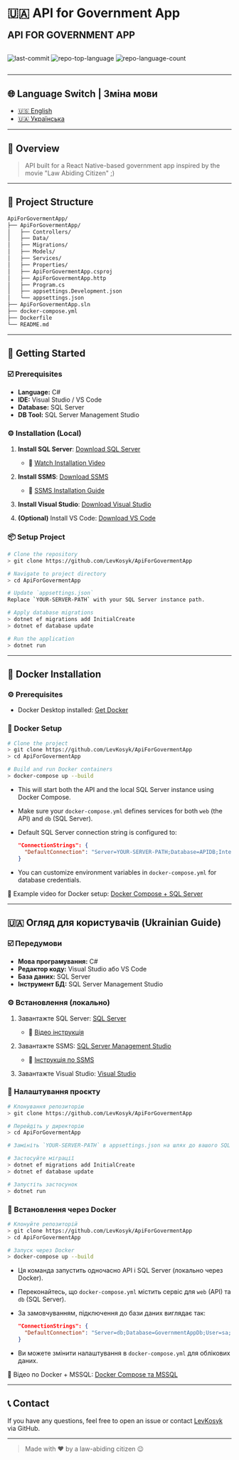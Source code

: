 # 🇺🇦 API for Government App

<div align="left">
    <div style="display: inline-block;">
        <h2 style="display: inline-block; vertical-align: middle; margin-top: 0;">API FOR GOVERNMENT APP</h2>
        <p></p>
        <p>
        <img src="https://img.shields.io/github/last-commit/LevKosyk/ApiForGovermentApp?style=default&logo=git&logoColor=white&color=a0d1e2" alt="last-commit">
        <img src="https://img.shields.io/github/languages/top/LevKosyk/ApiForGovermentApp?style=default&color=a0d1e2" alt="repo-top-language">
        <img src="https://img.shields.io/github/languages/count/LevKosyk/ApiForGovermentApp?style=default&color=a0d1e2" alt="repo-language-count">
        </p>
    </div>
</div>

---

## 🌐 Language Switch | Зміна мови

* [🇺🇸 English](#-overview)
* [🇺🇦 Українська](#-огляд-для-користувачів)

---

## 📍 Overview

> API built for a React Native-based government app inspired by the movie "Law Abiding Citizen" ;)

---

## 📁 Project Structure

```sh
ApiForGovermentApp/
├── ApiForGovermentApp/
│   ├── Controllers/
│   ├── Data/
│   ├── Migrations/
│   ├── Models/
│   ├── Services/
│   ├── Properties/
│   ├── ApiForGovermentApp.csproj
│   ├── ApiForGovermentApp.http
│   ├── Program.cs
│   ├── appsettings.Development.json
│   └── appsettings.json
├── ApiForGovermentApp.sln
├── docker-compose.yml
├── Dockerfile
└── README.md
```

---

## 🚀 Getting Started

### ☑️ Prerequisites

* **Language:** C#
* **IDE:** Visual Studio / VS Code
* **Database:** SQL Server
* **DB Tool:** SQL Server Management Studio

### ⚙️ Installation (Local)

1. **Install SQL Server**: [Download SQL Server](https://www.microsoft.com/ru-ru/sql-server/sql-server-downloads)

   * 🎥 [Watch Installation Video](https://www.youtube.com/watch?v=RzB7An6nDgg)
2. **Install SSMS**: [Download SSMS](https://learn.microsoft.com/en-us/ssms/download-sql-server-management-studio-ssms)

   * 🎥 [SSMS Installation Guide](https://www.youtube.com/watch?v=7zXtA0LwoHs)
3. **Install Visual Studio**: [Download Visual Studio](https://visualstudio.microsoft.com)
4. **(Optional)** Install VS Code: [Download VS Code](https://code.visualstudio.com/)

### 📦 Setup Project

```sh
# Clone the repository
> git clone https://github.com/LevKosyk/ApiForGovermentApp

# Navigate to project directory
> cd ApiForGovermentApp

# Update `appsettings.json`
Replace `YOUR-SERVER-PATH` with your SQL Server instance path.

# Apply database migrations
> dotnet ef migrations add InitialCreate
> dotnet ef database update

# Run the application
> dotnet run
```

---

## 🐳 Docker Installation

### ⚙️ Prerequisites

* Docker Desktop installed: [Get Docker](https://www.docker.com/products/docker-desktop)

### 📄 Docker Setup

```sh
# Clone the project
> git clone https://github.com/LevKosyk/ApiForGovermentApp
> cd ApiForGovermentApp

# Build and run Docker containers
> docker-compose up --build
```

* This will start both the API and the local SQL Server instance using Docker Compose.
* Make sure your `docker-compose.yml` defines services for both `web` (the API) and `db` (SQL Server).
* Default SQL Server connection string is configured to:

  ```json
  "ConnectionStrings": {
   	"DefaultConnection": "Server=YOUR-SERVER-PATH;Database=APIDB;Integrated Security=True;MultipleActiveResultSets=true;TrustServerCertificate=True"
  }
  ```
* You can customize environment variables in `docker-compose.yml` for database credentials.

🎥 Example video for Docker setup: [Docker Compose + SQL Server](https://www.youtube.com/watch?v=bzCn1jRgfGg)

---

## 🇺🇦 Огляд для користувачів (Ukrainian Guide)

### ☑️ Передумови

* **Мова програмування:** C#
* **Редактор коду:** Visual Studio або VS Code
* **База даних:** SQL Server
* **Інструмент БД:** SQL Server Management Studio

### ⚙️ Встановлення (локально)

1. Завантажте SQL Server: [SQL Server](https://www.microsoft.com/ru-ru/sql-server/sql-server-downloads)

   * 🎥 [Відео інструкція](https://www.youtube.com/watch?v=f9bsZrL8fdc)
2. Завантажте SSMS: [SQL Server Management Studio](https://learn.microsoft.com/en-us/ssms/download-sql-server-management-studio-ssms)

   * 🎥 [Інструкція по SSMS](https://www.youtube.com/watch?v=f9bsZrL8fdc)
3. Завантажте Visual Studio: [Visual Studio](https://visualstudio.microsoft.com)

### 🔧 Налаштування проєкту

```sh
# Клонування репозиторію
> git clone https://github.com/LevKosyk/ApiForGovermentApp

# Перейдіть у директорію
> cd ApiForGovermentApp

# Замініть `YOUR-SERVER-PATH` в appsettings.json на шлях до вашого SQL Server

# Застосуйте міграції
> dotnet ef migrations add InitialCreate
> dotnet ef database update

# Запустіть застосунок
> dotnet run
```

### 🐳 Встановлення через Docker

```sh
# Клонуйте репозиторій
> git clone https://github.com/LevKosyk/ApiForGovermentApp
> cd ApiForGovermentApp

# Запуск через Docker
> docker-compose up --build
```

* Ця команда запустить одночасно API і SQL Server (локально через Docker).
* Переконайтесь, що `docker-compose.yml` містить сервіс для `web` (API) та `db` (SQL Server).
* За замовчуванням, підключення до бази даних виглядає так:

  ```json
  "ConnectionStrings": {
    "DefaultConnection": "Server=db;Database=GovernmentAppDb;User=sa;Password=Your_password123;"
  }
  ```
* Ви можете змінити налаштування в `docker-compose.yml` для облікових даних.

🎥 Відео по Docker + MSSQL: [Docker Compose та MSSQL](https://www.youtube.com/watch?v=bzCn1jRgfGg)

---

## 📞 Contact

If you have any questions, feel free to open an issue or contact [LevKosyk](https://github.com/LevKosyk) via GitHub.

---

> Made with ❤️ by a law-abiding citizen 😉
